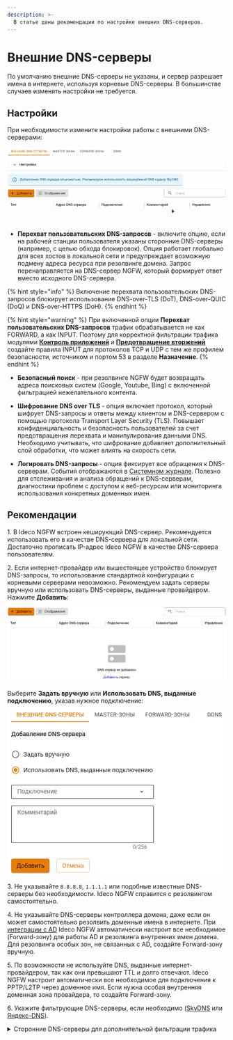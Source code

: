 ```yaml
---
description: >-
  В статье даны рекомендации по настройке внешних DNS-серверов.
---
```


# Внешние DNS-серверы

По умолчанию внешние DNS-серверы не указаны, и сервер разрешает имена в интернете, используя корневые DNS-серверы. В большинстве случаев изменять настройки не требуется.

## Настройки

При необходимости измените настройки работы с внешними DNS-серверами:

![](/.gitbook/assets/dns8.gif)

* **Перехват пользовательских DNS-запросов** - включите опцию, если на рабочей станции пользователя указаны сторонние DNS-серверы (например, с целью обхода блокировок). Опция работает глобально для всех хостов в локальной сети и предупреждает возможную подмену адреса ресурса при резолвинге домена. Запрос перенаправляется на DNS-сервер NGFW, который формирует ответ вместо исходного DNS-сервера.

{% hint style="info" %}
Включение перехвата пользовательских DNS-запросов блокирует использование DNS-over-TLS (DoT), DNS-over-QUIC (DoQ) и DNS-over-HTTPS (DoH).
{% endhint %}

{% hint style="warning" %}
При включенной опции **Перехват пользовательских DNS-запросов** трафик обрабатывается не как FORWARD, а как INPUT. Поэтому для корректной фильтрации трафика модулями **[Контроль приложений](/settings/security-profiles/application-control/README.md)** и **[Предотвращение вторжений](/settings/security-profiles/ips-profiles/README.md)** создайте правила INPUT для протоколов TCP и UDP с тем же профилем безопасности, источником и портом 53 в разделе **Назначение**.
{% endhint %}

* **Безопасный поиск** - при резолвинге NGFW будет возвращать адреса поисковых систем (Google, Youtube, Bing) с включенной фильтрацией нежелательного контента.

* **Шифрование DNS over TLS** - опция включает протокол, который шифрует DNS-запросы и ответы между клиентом и DNS-сервером с помощью протокола Transport Layer Security (TLS). Повышает конфиденциальность и безопасность пользователей за счет предотвращения перехвата и манипулирования данными DNS. Необходимо учитывать, что шифрование добавляет дополнительный слой обработки, что может влиять на скорость сети.

* **Логировать DNS-запросы** - опция фиксирует все обращения к DNS-серверам. События отображаются в [Системном журнале](/settings/reports/logs.md). Полезно для отслеживания и анализа обращений к DNS-серверам, диагностики проблем с доступом к веб-ресурсам или мониторинга использования конкретных доменных имен.

## Рекомендации

1\. В Ideco NGFW встроен кеширующий DNS-сервер. Рекомендуется использовать его в качестве DNS-сервера для локальной сети. Достаточно прописать IP-адрес Ideco NGFW в качестве DNS-сервера пользователям.

2\. Если интернет-провайдер или вышестоящее устройство блокирует DNS-запросы, то использование стандартной конфигурации с корневыми серверами невозможно. Рекомендуем задать серверы вручную или использовать DNS-серверы, выданные провайдером. Нажмите **Добавить**:

![](/.gitbook/assets/dns0.png)

Выберите **Задать вручную** или **Использовать DNS, выданные подключению**, указав нужное подключение:

![](/.gitbook/assets/dns1.png)

3\. Не указывайте `8.8.8.8`, `1.1.1.1` или подобные известные DNS-серверы без необходимости. Ideco NGFW справится с резолвингом самостоятельно.

4\. Не указывайте DNS-серверы контроллера домена, даже если он может самостоятельно резолвить доменные имена в интернете. При [интеграции с AD](/settings/users/active-directory/README.md) Ideco NGFW автоматически настроит все необходимое (Forward-зону) для работы AD и резолвинга внутренних имен домена. Для резолвинга особых зон, не связанных с AD, создайте Forward-зону вручную.

5\. По возможности не используйте DNS, выданные интернет-провайдером, так как они превышают TTL и долго отвечают. Ideco NGFW настроит автоматически все необходимое для подключения к PPTP/L2TP через доменное имя. Если нужна особая внутренняя доменная зона провайдера, то создайте Forward-зону.

6\. Укажите фильтрующие DNS-серверы, если необходимо ([SkyDNS](https://www.skydns.ru/pricing/business) или [Яндекс-DNS](https://dns.yandex.ru)).

<details>

<summary>Сторонние DNS-серверы для дополнительной фильтрации трафика</summary>

* SkyDNS при выключенном DNS-over-TLS `193.58.251.251`.
* SkyDNS при включенном DNS-over-TLS `193.58.251.10`.
* Yandex DNS `77.88.8.88`, `77.88.8.2`.
* Google DNS `8.8.8.8`, `8.8.4.4`.
* Open DNS `208.67.222.222`, `208.67.220.220`, `208.67.222.220`, `208.67.220.222`.
* Cloudflare DNS `1.1.1.1`, `1.0.0.1`.

</details>